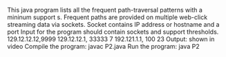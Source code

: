 This java program lists all the frequent path-traversal patterns with a mininum support s. Frequent paths are provided on multiple web-click streaming data via sockets. 
Socket contains IP address or hostname and a port
Input for the program should contain sockets and support thresholds.
  129.12.12.12,9999
  129.12.12.1, 33333
  7
  192.121.1.1, 100
  23
Output:
   shown in video
Compile the program:
    javac P2.java
Run the program:
    java P2
